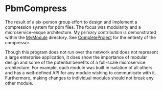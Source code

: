 # PbmCompress

The result of a six-person group effort to design and implement a compression system for pbm files. The focus was modularity and a microservice-esque architecture. My primary contribution is demonstrated within the [MyModule](https://github.com/mjosc/portfolio/tree/master/PbmCompress/MyModule) directory. See [CompleteProject](https://github.com/mjosc/portfolio/tree/master/PbmCompress/CompleteProject) for the entirety of the compressor.
  
Though this program does not run over the network and does not represent a large enterprise application, it does show the importance of modular design and some of the potential benefits of a full-scale microservice architecture. For example, each module was built in isolation of all others and has a well-defined API for any module wishing to communicate with it. Furthermore, making changes to individual modules should not break any other module.
